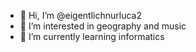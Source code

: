 - 👋 Hi, I’m @eigentlichnurluca2
- 👀 I’m interested in geography and music
- 🌱 I’m currently learning informatics


<!---
eigentlichnurluca2/eigentlichnurluca2 is a ✨ special ✨ repository because its `README.md` (this file) appears on your GitHub profile.
You can click the Preview link to take a look at your changes.
--->
